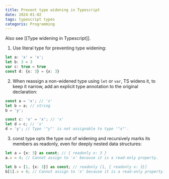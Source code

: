```yaml
---
title: Prevent type widening in Typescript
date: 2024-01-02
tags: typescript types
categoris: Programming
---
```


Also see [[Type widening in Typescript]].

1. Use literal type for preventing type widening:

```typescript
let a: 'x' = 'x';
let b: 3 = 3
var c: true = true
const d: {x: 3} = {x: 3}
```

2. When reassign a non-widened type using `let` or `var`, TS widens it, to keep it narrow, add an explicit type annotation to the original declaration:

```typescript
const a = 'x'; // 'x'
let b = a; // string
b = 'y';

const c: 'x' = 'x'; // 'x'
let d = c; // 'x'
d = 'y'; // Type '"y"' is not assignable to type '"x"'.
```

3. const type opts the type out of widening and recursively marks its members as readonly, even for deeply nested data structures:

```typescript
let a = {x: 3} as const; // { readonly x: 3 }
a.x = 4; // Cannot assign to 'x' because it is a read-only property.

let b = [1, {x: 3}] as const; // readonly [1, { readonly x: 3}]
b[1].x = 4; // Cannot assign to 'x' because it is a read-only property.
```
